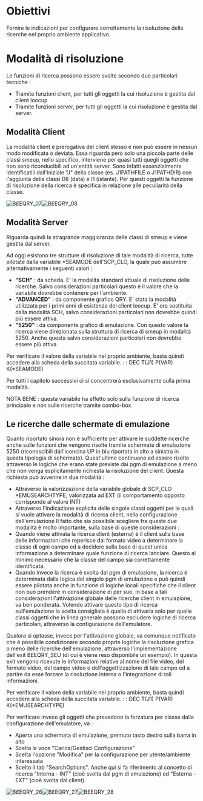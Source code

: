 # Obiettivi
Fornire le indicazioni per configurare correttamente la risoluzione delle ricerche nel proprio ambiente applicativo.

# Modalità di risoluzione
Le funzioni di ricerca possono essere svolte secondo due particolari tecniche : 
-  Tramite funzioni client, per tutti gli oggetti la cui risoluzione è gestita dal client loocup
-  Tramite funzioni server, per tutti gli oggetti la cui risoluzione è gestita dal server.

## Modalità Client
La modalità client è prerogativa del client stesso e non può essere in nessun modo modificata o deviata. Essa riguarda però solo una piccola parte delle classi smeup, nello specifico, interviene per quasi tutti quegli oggetti che non sono riconducibili ad un'entità server. Sono infatti essenzialmente identificatili dall'iniziale "J" della classe (es. J1PATHFILE o J1PATHDIR) con l'aggiunta delle classi D8 (data) e I1 (istante).
Per questi oggetti la funzione di risoluzione della ricerca è specifica in relazione alle peculiarità della classe.

![B£EQRY_07](https://doc.smeup.com/immagini/B£EQRY_A01/BXEQRY_07.png)![B£EQRY_08](https://doc.smeup.com/immagini/B£EQRY_A01/BXEQRY_08.png)
## Modalità Server
Riguarda quindi la stragrande maggioranza delle classi di smeup e viene gestita dal server.

Ad oggi esistono tre strutture di risoluzione di tale modalità di ricerca, tutte pilotate dalla variabile \*SEAMODE dell'SCP_CLO, la quale può assumere alternativamente i seguenti valori : 
-  **"SCH"** :  da scheda. E' la modalità standard attuale di risoluzione delle ricerche. Salvo considerazioni particolari questo è il valore che la variabile dovrebbe contenere per l'ambiente.
-  **"ADVANCED"** :  da componente grafico QRY. E' stata la modalità utilizzata per i primi anni di esistenza del client loocup. E' ora sostituita dalla modalità SCH, salvo considerazioni particolari non dovrebbe quindi più essere attiva.
-  **"5250"** :  da componente grafico di emulazione. Con questo valore la ricerca viene direzionata sulla struttura di ricerca di smeup in modalità 5250. Anche questa salvo considerazioni particolari non dovrebbe essere più attiva

Per verificare il valore della variabile nel proprio ambiente, basta quindi accedere alla scheda della succitata variabile.
 :  : DEC T(J1) P(VAR) K(\*SEAMODE)

Per tutti i capitolo successivi ci si concentrerà esclusivamente sulla prima modalità.

NOTA BENE :  questa variabile ha effetto solo sulla funzione di ricerca principale e non sulle ricerche tramite combo-box.

## Le ricerche dalle schermate di emulazione
Quanto riportato sinora non è sufficiente per attivare le suddette ricerche anche sulle funzioni che vengono risolte tramite schermate di emulazione 5250 (riconoscibili dall'iconcina UP in blu riportata in alto a sinistra in questa tipologia di schermate).  Quest'ultime continuano ad essere risolte attraverso le logiche che erano state previste dai pgm di emulazione a meno che non venga esplicitamente richiesta la risoluzione del client.
Questa richiesta può avvenire in due modalità : 
-  Attraverso la valorizzazione della variabile globale di SCP_CLO \*EMUSEARCHTYPE, valorizzata ad EXT (il comportamento opposto corrisponde al valore INT)
-  Attraverso l'indicazione esplicita delle singole classi oggetti per le quali si vuole attivare la modalità di ricerca client, nella configurazione dell'emulazione
Il fatto che sia possibile scegliere fra queste due modalità è molto importante, sulla base di queste considerazioni : 
-  Quando viene attivata la ricerca client (esterna) è il client sulla base delle informazioni che reperisce dal formato video a determinare la classe di ogni campo ed a decidere sulla base di quest'unica informazione a determinare quale funzione di ricerca lanciare. Questo al minimo necessario che la classe del campo sia correttamente identificata.
-  Quando invece la ricerca è svolta dal pgm di emulazione, la ricerca è determinata dalla logica del singolo pgm di emulazione e può quindi essere pilotata anche in funzione di logiche locali specifiche che il client non può prendere in considerazione di per suo.
In base a tali considerazioni l'attivazione globale delle ricerche client in emulazione, va ben ponderata. Volendo attivare questo tipo di ricerca sull'emulazione la scelta consigliata è quella di attivarla solo per quelle classi oggetti che in linea generale possono escludere logiche di ricerca particolari, attraverso la configurazione dell'emulatore.

Qualora si optasse, invece per l'attivazione globale, va comunque notificato che è possibile condizionare secondo proprie logiche la risoluzione grafica o meno delle ricerche dell'emulazione, attraverso l'implementazione dell'exit B£EQRY_SEU (di cui è viene reso disponibile un esempio). In questa exit vengono ricevute le informazioni relative al nome del file video, del formato video, del campo video e dell'oggettizzazione di tale campo ed a partire da esse forzare la risoluzione interna o l'integrazione di tali informazioni.

Per verificare il valore della variabile nel proprio ambiente, basta quindi accedere alla scheda della succitata variabile.
 :  : DEC T(J1) P(VAR) K(\*EMUSEARCHTYPE)

Per verificare invece gli oggetti che prevedono la forzatura per classe dalla configurazione dell'emulatore, va : 
-  Aperta una schermata di emulazione, premuto tasto destro sulla barra in alto
-  Scelta la voce "Carica/Gestisci Configurazione"
-  Scelta l'opzione "Modifica" per la configurazione per utente/ambiente interessata
-  Scelto il tab "SearchOptions". Anche qui si fa riferimento al concetto di ricerca "Interna - INT" (cioè svolta dal pgm di emulazione) ed "Esterna - EXT" (cioè svolta dal client).

![B£EQRY_26](https://doc.smeup.com/immagini/B£EQRY_A01/BXEQRY_26.png)![B£EQRY_27](https://doc.smeup.com/immagini/B£EQRY_A01/BXEQRY_27.png)![B£EQRY_28](https://doc.smeup.com/immagini/B£EQRY_A01/BXEQRY_28.png)




